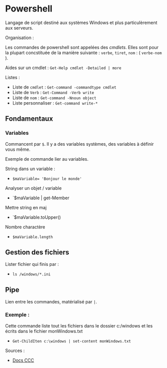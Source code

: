 # Powershell

Langage de script destiné aux systèmes Windows  et plus particulèrement aux serveurs.

Organisation :

Les commandes de powershell sont appelées des *cmdlets*. Elles sont pour la plupart concstituée de la manière suivante : `verbe`, `tiret`, `nom` : ( `verbe-nom` ).

Aides sur un cmdlet : `Get-Help cmdlet -Detailed | more`

Listes :

- Liste de `cmdlet` : `Get-command -commandtype cmdlet`
- Liste de `Verb` : `Get-Command -Verb write`
- Liste de `nom` : `Get-command -Nnoun object`
- Liste personnaliser : `Get-command write-*`

## Fondamentaux

### Variables

Commancent par `$`.
Il y a des variables systèmes, des variables à définir vous même.

Exemple de commande lier au variables.

String dans un variable :

- `$maVariable= 'Bonjour le monde'`

Analyser un objet / variable

- `$maVariable | get-Member

Mettre string en maj

- `$maVariable.toUpper()

Nombre charactère

- `$maVariable.length`


## Gestion des fichiers

Lister fichier qui finis par :

- `ls /windows/*.ini`

## Pipe

Lien entre les commandes, matérialisé par `|`.

### Exemple :

Cette commande liste tout les fichiers dans le dossier c:/windows et les écrits dans le fichier monWindows.txt

- `Get-ChildIten c:\windows | set-content monWindows.txt`



Sources :

- [Docs CCC](images/Powershell.pdf)